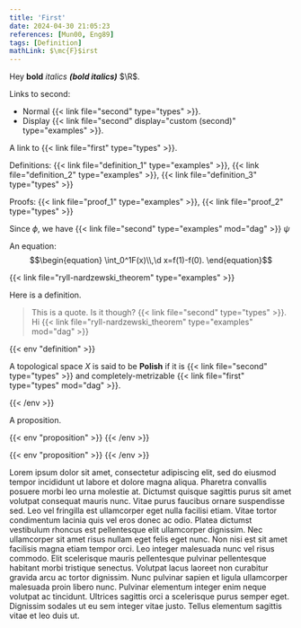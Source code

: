 ```yaml
---
title: 'First'
date: 2024-04-30 21:05:23
references: [Mun00, Eng89]
tags: [Definition]
mathLink: $\mc{F}$irst
---
```


Hey **bold** *italics* ***(bold italics)*** $\R$.

Links to second:
- Normal {{< link file="second" type="types" >}}.
- Display {{< link file="second" display="custom (second)" type="examples" >}}.

A link to {{< link file="first" type="types" >}}.

Definitions: {{< link file="definition_1" type="examples" >}}, {{< link file="definition_2" type="examples" >}}, {{< link file="definition_3" type="types" >}}

Proofs: {{< link file="proof_1" type="examples" >}}, {{< link file="proof_2" type="types" >}}

Since $\phi$, we have {{< link file="second" type="examples" mod="dag" >}} $\psi$

An equation:
$$\begin{equation}
    \int_0^1F(x)\\,\d x=f(1)-f(0).
\end{equation}$$

{{< link file="ryll-nardzewski_theorem" type="examples" >}}

Here is a definition.

> This is a quote. Is it though? {{< link file="second" type="types" >}}. Hi {{< link file="ryll-nardzewski_theorem" type="examples" mod="dag" >}}

{{< env "definition" >}}

A topological space $X$ is said to be **Polish** if it is {{< link file="second" type="types" >}} and completely-metrizable {{< link file="first" type="types" mod="dag" >}}.

{{< /env >}}

A proposition.

{{< env "proposition" >}}
{{< /env >}}

{{< env "proposition" >}}
{{< /env >}}

Lorem ipsum dolor sit amet, consectetur adipiscing elit, sed do eiusmod tempor incididunt ut labore et dolore magna aliqua. Pharetra convallis posuere morbi leo urna molestie at. Dictumst quisque sagittis purus sit amet volutpat consequat mauris nunc. Vitae purus faucibus ornare suspendisse sed. Leo vel fringilla est ullamcorper eget nulla facilisi etiam. Vitae tortor condimentum lacinia quis vel eros donec ac odio. Platea dictumst vestibulum rhoncus est pellentesque elit ullamcorper dignissim. Nec ullamcorper sit amet risus nullam eget felis eget nunc. Non nisi est sit amet facilisis magna etiam tempor orci. Leo integer malesuada nunc vel risus commodo. Elit scelerisque mauris pellentesque pulvinar pellentesque habitant morbi tristique senectus. Volutpat lacus laoreet non curabitur gravida arcu ac tortor dignissim. Nunc pulvinar sapien et ligula ullamcorper malesuada proin libero nunc. Pulvinar elementum integer enim neque volutpat ac tincidunt. Ultrices sagittis orci a scelerisque purus semper eget. Dignissim sodales ut eu sem integer vitae justo. Tellus elementum sagittis vitae et leo duis ut.
